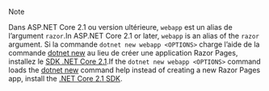 > [!NOTE]
> <span data-ttu-id="85b1c-101">Dans ASP.NET Core 2.1 ou version ultérieure, `webapp` est un alias de l’argument `razor`.</span><span class="sxs-lookup"><span data-stu-id="85b1c-101">In ASP.NET Core 2.1 or later, `webapp` is an alias of the `razor` argument.</span></span> <span data-ttu-id="85b1c-102">Si la commande `dotnet new webapp <OPTIONS>` charge l’aide de la commande [dotnet new](/dotnet/core/tools/dotnet-new) au lieu de créer une application Razor Pages, installez le [SDK .NET Core 2.1](https://www.microsoft.com/net/download/dotnet-core/sdk-2.1.300).</span><span class="sxs-lookup"><span data-stu-id="85b1c-102">If the `dotnet new webapp <OPTIONS>` command loads the [dotnet new](/dotnet/core/tools/dotnet-new) command help instead of creating a new Razor Pages app, install the [.NET Core 2.1 SDK](https://www.microsoft.com/net/download/dotnet-core/sdk-2.1.300).</span></span>
